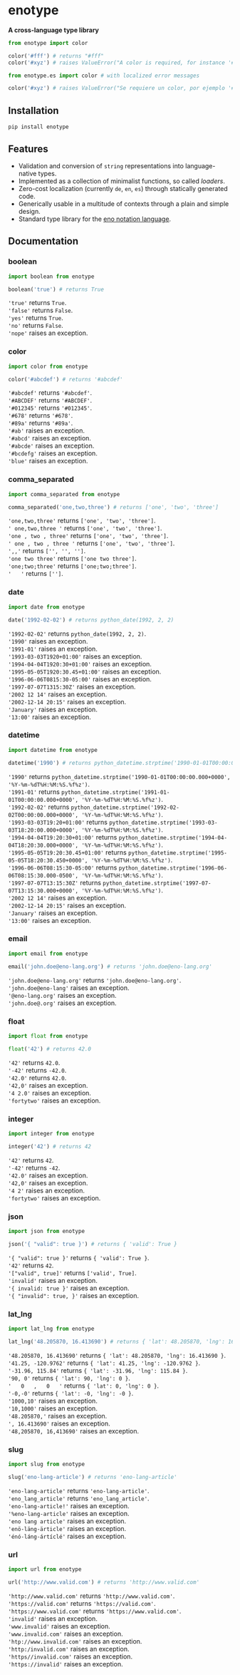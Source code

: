 # enotype

**A cross-language type library**

```python
from enotype import color

color('#fff') # returns "#fff"
color('#xyz') # raises ValueError("A color is required, for instance '#B6D918', '#fff' or '#01b'.")
```

```python
from enotype.es import color # with localized error messages

color('#xyz') # raises ValueError("Se requiere un color, por ejemplo '#B6D918', '#fff' o '#01b'.")
```

## Installation

```
pip install enotype
```

## Features

- Validation and conversion of `string` representations into language-native types.
- Implemented as a collection of minimalist functions, so called *loaders*.
- Zero-cost localization (currently `de`, `en`, `es`) through statically generated code.
- Generically usable in a multitude of contexts through a plain and simple design.
- Standard type library for the [eno notation language](https://eno-lang.org).

## Documentation

### boolean

```python
import boolean from enotype

boolean('true') # returns True
```

`'true'` returns `True`.  
`'false'` returns `False`.  
`'yes'` returns `True`.  
`'no'` returns `False`.  
`'nope'` raises an exception.
### color

```python
import color from enotype

color('#abcdef') # returns '#abcdef'
```

`'#abcdef'` returns `'#abcdef'`.  
`'#ABCDEF'` returns `'#ABCDEF'`.  
`'#012345'` returns `'#012345'`.  
`'#678'` returns `'#678'`.  
`'#89a'` returns `'#89a'`.  
`'#ab'` raises an exception.  
`'#abcd'` raises an exception.  
`'#abcde'` raises an exception.  
`'#bcdefg'` raises an exception.  
`'blue'` raises an exception.
### comma_separated

```python
import comma_separated from enotype

comma_separated('one,two,three') # returns ['one', 'two', 'three']
```

`'one,two,three'` returns `['one', 'two', 'three']`.  
`' one,two,three '` returns `['one', 'two', 'three']`.  
`'one , two , three'` returns `['one', 'two', 'three']`.  
`' one , two , three '` returns `['one', 'two', 'three']`.  
`',,'` returns `['', '', '']`.  
`'one two three'` returns `['one two three']`.  
`'one;two;three'` returns `['one;two;three']`.  
`'   '` returns `['']`.
### date

```python
import date from enotype

date('1992-02-02') # returns python_date(1992, 2, 2)
```

`'1992-02-02'` returns `python_date(1992, 2, 2)`.  
`'1990'` raises an exception.  
`'1991-01'` raises an exception.  
`'1993-03-03T1920+01:00'` raises an exception.  
`'1994-04-04T1920:30+01:00'` raises an exception.  
`'1995-05-05T1920:30.45+01:00'` raises an exception.  
`'1996-06-06T0815:30-05:00'` raises an exception.  
`'1997-07-07T1315:30Z'` raises an exception.  
`'2002 12 14'` raises an exception.  
`'2002-12-14 20:15'` raises an exception.  
`'January'` raises an exception.  
`'13:00'` raises an exception.
### datetime

```python
import datetime from enotype

datetime('1990') # returns python_datetime.strptime('1990-01-01T00:00:00.000+0000', '%Y-%m-%dT%H:%M:%S.%f%z')
```

`'1990'` returns `python_datetime.strptime('1990-01-01T00:00:00.000+0000', '%Y-%m-%dT%H:%M:%S.%f%z')`.  
`'1991-01'` returns `python_datetime.strptime('1991-01-01T00:00:00.000+0000', '%Y-%m-%dT%H:%M:%S.%f%z')`.  
`'1992-02-02'` returns `python_datetime.strptime('1992-02-02T00:00:00.000+0000', '%Y-%m-%dT%H:%M:%S.%f%z')`.  
`'1993-03-03T19:20+01:00'` returns `python_datetime.strptime('1993-03-03T18:20:00.000+0000', '%Y-%m-%dT%H:%M:%S.%f%z')`.  
`'1994-04-04T19:20:30+01:00'` returns `python_datetime.strptime('1994-04-04T18:20:30.000+0000', '%Y-%m-%dT%H:%M:%S.%f%z')`.  
`'1995-05-05T19:20:30.45+01:00'` returns `python_datetime.strptime('1995-05-05T18:20:30.450+0000', '%Y-%m-%dT%H:%M:%S.%f%z')`.  
`'1996-06-06T08:15:30-05:00'` returns `python_datetime.strptime('1996-06-06T08:15:30.000-0500', '%Y-%m-%dT%H:%M:%S.%f%z')`.  
`'1997-07-07T13:15:30Z'` returns `python_datetime.strptime('1997-07-07T13:15:30.000+0000', '%Y-%m-%dT%H:%M:%S.%f%z')`.  
`'2002 12 14'` raises an exception.  
`'2002-12-14 20:15'` raises an exception.  
`'January'` raises an exception.  
`'13:00'` raises an exception.
### email

```python
import email from enotype

email('john.doe@eno-lang.org') # returns 'john.doe@eno-lang.org'
```

`'john.doe@eno-lang.org'` returns `'john.doe@eno-lang.org'`.  
`'john.doe@eno-lang'` raises an exception.  
`'@eno-lang.org'` raises an exception.  
`'john.doe@.org'` raises an exception.
### float

```python
import float from enotype

float('42') # returns 42.0
```

`'42'` returns `42.0`.  
`'-42'` returns `-42.0`.  
`'42.0'` returns `42.0`.  
`'42,0'` raises an exception.  
`'4 2.0'` raises an exception.  
`'fortytwo'` raises an exception.
### integer

```python
import integer from enotype

integer('42') # returns 42
```

`'42'` returns `42`.  
`'-42'` returns `-42`.  
`'42.0'` raises an exception.  
`'42,0'` raises an exception.  
`'4 2'` raises an exception.  
`'fortytwo'` raises an exception.
### json

```python
import json from enotype

json('{ "valid": true }') # returns { 'valid': True }
```

`'{ "valid": true }'` returns `{ 'valid': True }`.  
`'42'` returns `42`.  
`'["valid", true]'` returns `['valid', True]`.  
`'invalid'` raises an exception.  
`'{ invalid: true }'` raises an exception.  
`'{ "invalid": true, }'` raises an exception.
### lat_lng

```python
import lat_lng from enotype

lat_lng('48.205870, 16.413690') # returns { 'lat': 48.205870, 'lng': 16.413690 }
```

`'48.205870, 16.413690'` returns `{ 'lat': 48.205870, 'lng': 16.413690 }`.  
`'41.25, -120.9762'` returns `{ 'lat': 41.25, 'lng': -120.9762 }`.  
`'-31.96, 115.84'` returns `{ 'lat': -31.96, 'lng': 115.84 }`.  
`'90, 0'` returns `{ 'lat': 90, 'lng': 0 }`.  
`'   0   ,   0   '` returns `{ 'lat': 0, 'lng': 0 }`.  
`'-0,-0'` returns `{ 'lat': -0, 'lng': -0 }`.  
`'1000,10'` raises an exception.  
`'10,1000'` raises an exception.  
`'48.205870,'` raises an exception.  
`', 16.413690'` raises an exception.  
`'48,205870, 16,413690'` raises an exception.
### slug

```python
import slug from enotype

slug('eno-lang-article') # returns 'eno-lang-article'
```

`'eno-lang-article'` returns `'eno-lang-article'`.  
`'eno_lang_article'` returns `'eno_lang_article'`.  
`'eno-lang-article!'` raises an exception.  
`'%eno-lang-article'` raises an exception.  
`'eno lang article'` raises an exception.  
`'enö-läng-ärticle'` raises an exception.  
`'énó-láng-ártíclé'` raises an exception.
### url

```python
import url from enotype

url('http://www.valid.com') # returns 'http://www.valid.com'
```

`'http://www.valid.com'` returns `'http://www.valid.com'`.  
`'https://valid.com'` returns `'https://valid.com'`.  
`'https://www.valid.com'` returns `'https://www.valid.com'`.  
`'invalid'` raises an exception.  
`'www.invalid'` raises an exception.  
`'www.invalid.com'` raises an exception.  
`'htp://www.invalid.com'` raises an exception.  
`'http:/invalid.com'` raises an exception.  
`'https//invalid.com'` raises an exception.  
`'https://invalid'` raises an exception.